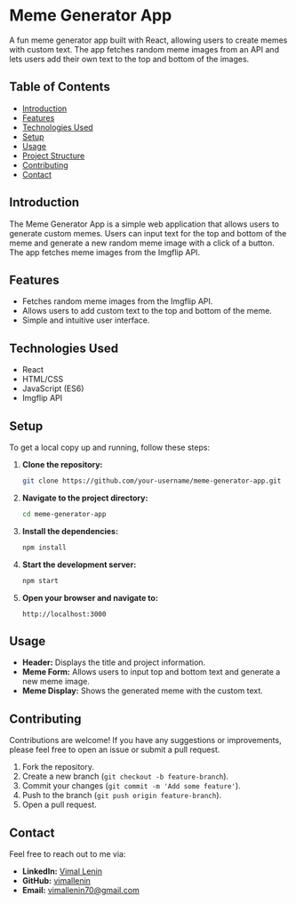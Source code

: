 # Meme Generator App

A fun meme generator app built with React, allowing users to create memes with custom text. The app fetches random meme images from an API and lets users add their own text to the top and bottom of the images.

## Table of Contents

- [Introduction](#introduction)
- [Features](#features)
- [Technologies Used](#technologies-used)
- [Setup](#setup)
- [Usage](#usage)
- [Project Structure](#project-structure)
- [Contributing](#contributing)
- [Contact](#contact)

## Introduction

The Meme Generator App is a simple web application that allows users to generate custom memes. Users can input text for the top and bottom of the meme and generate a new random meme image with a click of a button. The app fetches meme images from the Imgflip API.

## Features

- Fetches random meme images from the Imgflip API.
- Allows users to add custom text to the top and bottom of the meme.
- Simple and intuitive user interface.

## Technologies Used

- React
- HTML/CSS
- JavaScript (ES6)
- Imgflip API

## Setup

To get a local copy up and running, follow these steps:

1. **Clone the repository:**
    ```sh
    git clone https://github.com/your-username/meme-generator-app.git
    ```

2. **Navigate to the project directory:**
    ```sh
    cd meme-generator-app
    ```

3. **Install the dependencies:**
    ```sh
    npm install
    ```

4. **Start the development server:**
    ```sh
    npm start
    ```

5. **Open your browser and navigate to:**
    ```
    http://localhost:3000
    ```

## Usage

- **Header:** Displays the title and project information.
- **Meme Form:** Allows users to input top and bottom text and generate a new meme image.
- **Meme Display:** Shows the generated meme with the custom text.


## Contributing

Contributions are welcome! If you have any suggestions or improvements, please feel free to open an issue or submit a pull request.

1. Fork the repository.
2. Create a new branch (`git checkout -b feature-branch`).
3. Commit your changes (`git commit -m 'Add some feature'`).
4. Push to the branch (`git push origin feature-branch`).
5. Open a pull request.

## Contact

Feel free to reach out to me via:

- **LinkedIn:** [Vimal Lenin](https://www.linkedin.com/in/vimal-lenin-18aa46210)
- **GitHub:** [vimallenin](https://github.com/vimallenin)
- **Email:** [vimallenin70@gmail.com](mailto:vimallenin70@gmail.com)




